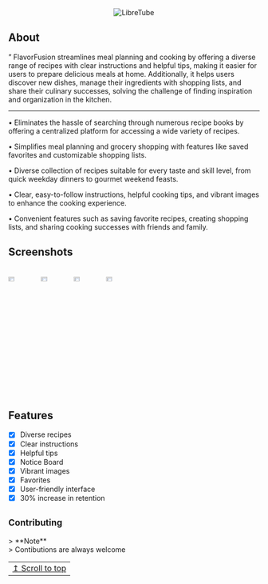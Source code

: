 <div align="center">
  <img src="https://github.com/akashs056/Photos/blob/main/recepieBanner.png" width="auto" height="auto" alt="LibreTube">


</div>


<h2 align="left">
About
</h2>
”
FlavorFusion streamlines meal planning and cooking by offering a diverse range of recipes with clear instructions and helpful tips, making it easier for users to prepare delicious meals at home. Additionally, it helps users discover new dishes, manage their ingredients with shopping lists, and share their culinary successes, solving the challenge of finding inspiration and organization in the kitchen.
<hr>
• Eliminates the hassle of searching through numerous recipe books by offering a centralized platform for accessing a wide variety of recipes.

• Simplifies meal planning and grocery shopping with features like saved favorites and customizable shopping lists.

• Diverse collection of recipes suitable for every taste and skill level, from quick weekday dinners to gourmet weekend feasts.

• Clear, easy-to-follow instructions, helpful cooking tips, and vibrant images to enhance the cooking experience.

• Convenient features such as saving favorite recipes, creating shopping lists, and sharing cooking successes with friends and family.


<h2 align="left">
Screenshots
</h2>

<div style="width:100%; display:flex; justify-content:space-between;">

[<img src="https://github.com/akashs056/Photos/blob/main/recepie1.jpg" width=20% alt="Home">](fastlane/metadata/android/en-US/images/phoneScreenshots/Screenshot_1.png)
[<img src="https://github.com/akashs056/Photos/blob/main/recepie2.jpg" width=20% alt="Home">](fastlane/metadata/android/en-US/images/phoneScreenshots/Screenshot_2.png)
[<img src="https://github.com/akashs056/Photos/blob/main/recepie3.jpg" width=20% alt="Subscriptions">](fastlane/metadata/android/en-US/images/phoneScreenshots/Screenshot_3.png)
[<img src="https://github.com/akashs056/Photos/blob/main/recepie4.jpg" width=20% alt="Library">](fastlane/metadata/android/en-US/images/phoneScreenshots/Screenshot_4.png)

</div>

<h2 align="left">
Features
</h2>

- [x] Diverse recipes
- [x] Clear instructions
- [x] Helpful tips
- [x] Notice Board
- [x] Vibrant images
- [x] Favorites
- [x] User-friendly interface
- [x] 30% increase in retention
<h2 align="left">
<sub>

Contributing
</h2>
> **Note** <br>
> Contibutions are always welcome


<table><td>
<a href="#start-of-content">↥ Scroll to top</a>
</td></table>
</div>

